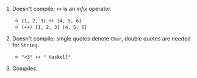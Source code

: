 1. Doesn't compile; `++` is an _infix_ operator.

   - `[1, 2, 3] ++ [4, 5, 6]`
   - `(++) [1, 2, 3] [4, 5, 6]`

2. Doesn't compile; single quotes denote `Char`, double quotes are needed for `String`.
   - `"<3" ++ " Haskell"`
3. Compiles.
